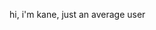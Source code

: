 hi, i'm kane, just an average user

<!---
kanehopkinson/kanehopkinson is a ✨ special ✨ repository because its `README.md` (this file) appears on your GitHub profile.
You can click the Preview link to take a look at your changes.
--->
